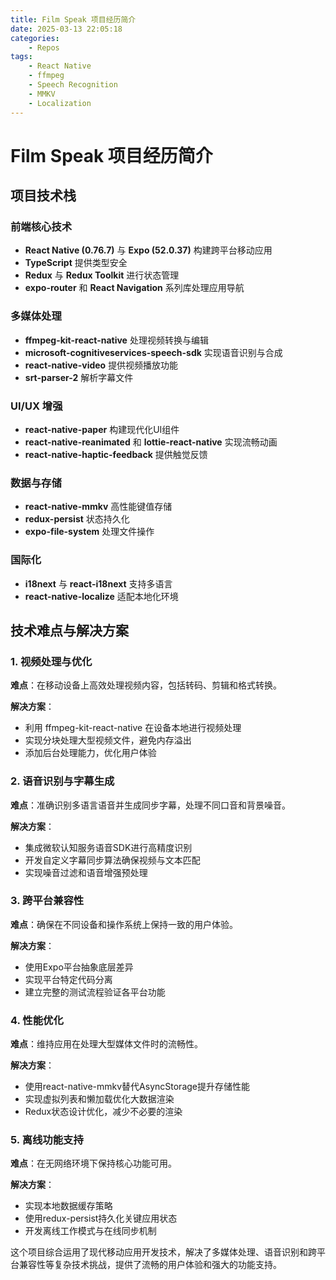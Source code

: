 ```yaml
---
title: Film Speak 项目经历简介
date: 2025-03-13 22:05:18
categories:
    - Repos
tags:
    - React Native
    - ffmpeg
    - Speech Recognition
    - MMKV
    - Localization
---
```


# Film Speak 项目经历简介

## 项目技术栈

### 前端核心技术
- **React Native (0.76.7)** 与 **Expo (52.0.37)** 构建跨平台移动应用
- **TypeScript** 提供类型安全
- **Redux** 与 **Redux Toolkit** 进行状态管理
- **expo-router** 和 **React Navigation** 系列库处理应用导航

### 多媒体处理
- **ffmpeg-kit-react-native** 处理视频转换与编辑
- **microsoft-cognitiveservices-speech-sdk** 实现语音识别与合成
- **react-native-video** 提供视频播放功能
- **srt-parser-2** 解析字幕文件

### UI/UX 增强
- **react-native-paper** 构建现代化UI组件
- **react-native-reanimated** 和 **lottie-react-native** 实现流畅动画
- **react-native-haptic-feedback** 提供触觉反馈

### 数据与存储
- **react-native-mmkv** 高性能键值存储
- **redux-persist** 状态持久化
- **expo-file-system** 处理文件操作

### 国际化
- **i18next** 与 **react-i18next** 支持多语言
- **react-native-localize** 适配本地化环境

## 技术难点与解决方案

### 1. 视频处理与优化
**难点**：在移动设备上高效处理视频内容，包括转码、剪辑和格式转换。

**解决方案**：
- 利用 ffmpeg-kit-react-native 在设备本地进行视频处理
- 实现分块处理大型视频文件，避免内存溢出
- 添加后台处理能力，优化用户体验

### 2. 语音识别与字幕生成
**难点**：准确识别多语言语音并生成同步字幕，处理不同口音和背景噪音。

**解决方案**：
- 集成微软认知服务语音SDK进行高精度识别
- 开发自定义字幕同步算法确保视频与文本匹配
- 实现噪音过滤和语音增强预处理

### 3. 跨平台兼容性
**难点**：确保在不同设备和操作系统上保持一致的用户体验。

**解决方案**：
- 使用Expo平台抽象底层差异
- 实现平台特定代码分离
- 建立完整的测试流程验证各平台功能

### 4. 性能优化
**难点**：维持应用在处理大型媒体文件时的流畅性。

**解决方案**：
- 使用react-native-mmkv替代AsyncStorage提升存储性能
- 实现虚拟列表和懒加载优化大数据渲染
- Redux状态设计优化，减少不必要的渲染

### 5. 离线功能支持
**难点**：在无网络环境下保持核心功能可用。

**解决方案**：
- 实现本地数据缓存策略
- 使用redux-persist持久化关键应用状态
- 开发离线工作模式与在线同步机制

这个项目综合运用了现代移动应用开发技术，解决了多媒体处理、语音识别和跨平台兼容性等复杂技术挑战，提供了流畅的用户体验和强大的功能支持。